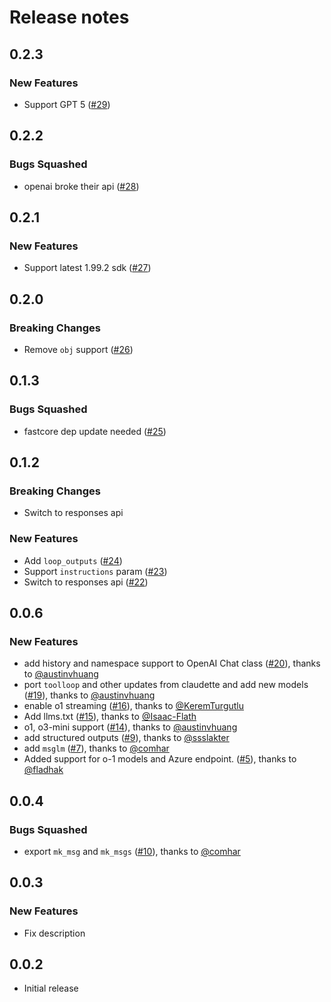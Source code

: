 

# Release notes

<!-- do not remove -->

## 0.2.3

### New Features

- Support GPT 5
  ([\#29](https://github.com/AnswerDotAI/cosette/issues/29))

## 0.2.2

### Bugs Squashed

- openai broke their api
  ([\#28](https://github.com/AnswerDotAI/cosette/issues/28))

## 0.2.1

### New Features

- Support latest 1.99.2 sdk
  ([\#27](https://github.com/AnswerDotAI/cosette/issues/27))

## 0.2.0

### Breaking Changes

- Remove `obj` support
  ([\#26](https://github.com/AnswerDotAI/cosette/issues/26))

## 0.1.3

### Bugs Squashed

- fastcore dep update needed
  ([\#25](https://github.com/AnswerDotAI/cosette/issues/25))

## 0.1.2

### Breaking Changes

- Switch to responses api

### New Features

- Add `loop_outputs`
  ([\#24](https://github.com/AnswerDotAI/cosette/issues/24))
- Support `instructions` param
  ([\#23](https://github.com/AnswerDotAI/cosette/issues/23))
- Switch to responses api
  ([\#22](https://github.com/AnswerDotAI/cosette/issues/22))

## 0.0.6

### New Features

- add history and namespace support to OpenAI Chat class
  ([\#20](https://github.com/AnswerDotAI/cosette/pull/20)), thanks to
  [@austinvhuang](https://github.com/austinvhuang)
- port `toolloop` and other updates from claudette and add new models
  ([\#19](https://github.com/AnswerDotAI/cosette/pull/19)), thanks to
  [@austinvhuang](https://github.com/austinvhuang)
- enable o1 streaming
  ([\#16](https://github.com/AnswerDotAI/cosette/pull/16)), thanks to
  [@KeremTurgutlu](https://github.com/KeremTurgutlu)
- Add llms.txt ([\#15](https://github.com/AnswerDotAI/cosette/pull/15)),
  thanks to [@Isaac-Flath](https://github.com/Isaac-Flath)
- o1, o3-mini support
  ([\#14](https://github.com/AnswerDotAI/cosette/pull/14)), thanks to
  [@austinvhuang](https://github.com/austinvhuang)
- add structured outputs
  ([\#9](https://github.com/AnswerDotAI/cosette/pull/9)), thanks to
  [@ssslakter](https://github.com/ssslakter)
- add `msglm` ([\#7](https://github.com/AnswerDotAI/cosette/pull/7)),
  thanks to [@comhar](https://github.com/comhar)
- Added support for o-1 models and Azure endpoint.
  ([\#5](https://github.com/AnswerDotAI/cosette/pull/5)), thanks to
  [@fladhak](https://github.com/fladhak)

## 0.0.4

### Bugs Squashed

- export `mk_msg` and `mk_msgs`
  ([\#10](https://github.com/AnswerDotAI/cosette/pull/10)), thanks to
  [@comhar](https://github.com/comhar)

## 0.0.3

### New Features

- Fix description

## 0.0.2

- Initial release
